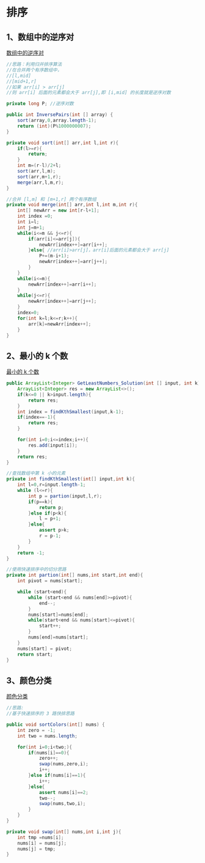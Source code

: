 # 排序

## 1、数组中的逆序对

[数组中的逆序对](https://www.nowcoder.com/practice/96bd6684e04a44eb80e6a68efc0ec6c5?tpId=13&tqId=11188&tPage=1&rp=1&ru=/ta/coding-interviews&qru=/ta/coding-interviews/question-ranking)

```java
//思路：利用归并排序算法
//在合并两个有序数组中，
//[l,mid]
//[mid+1,r]
//如果 arr[i] > arr[j]
//则 arr[i] 后面的元素都会大于 arr[j],即 [i,mid] 的长度就是逆序对数

private long P; //逆序对数

public int InversePairs(int [] array) {
    sort(array,0,array.length-1);
    return (int)(P%1000000007);
}

private void sort(int[] arr,int l,int r){
    if(l>=r){
        return;
    }
    int m=(r-l)/2+l;
    sort(arr,l,m);
    sort(arr,m+1,r);
    merge(arr,l,m,r);
}

//合并 [l,m] 和 [m+1,r] 两个有序数组
private void merge(int[] arr,int l,int m,int r){
    int[] newArr = new int[r-l+1];
    int index =0;
    int i=l;
    int j=m+1;
    while(i<=m && j<=r){
        if(arr[i]<=arr[j]){
            newArr[index++]=arr[i++];
        }else{ //arr[i]>arr[j]，arr[i]后面的元素都会大于 arr[j]
            P+=(m-i+1);
            newArr[index++]=arr[j++];
        }
    }
    while(i<=m){
        newArr[index++]=arr[i++];
    }
    while(j<=r){
        newArr[index++]=arr[j++];
    }
    index=0;
    for(int k=l;k<=r;k++){
        arr[k]=newArr[index++];
    }
}
```



## 2、最小的 k 个数

[最小的 k 个数](https://www.nowcoder.com/practice/6a296eb82cf844ca8539b57c23e6e9bf?tpId=13&tqId=11182&tPage=1&rp=1&ru=/ta/coding-interviews&qru=/ta/coding-interviews/question-ranking)

```java
public ArrayList<Integer> GetLeastNumbers_Solution(int [] input, int k) {
    ArrayList<Integer> res = new ArrayList<>();
    if(k<=0 || k>input.length){
        return res;
    }
    int index = findKthSmallest(input,k-1);
    if(index==-1){
        return res;
    }

    for(int i=0;i<=index;i++){
        res.add(input[i]);
    }
    return res;
}

//查找数组中第 k 小的元素
private int findKthSmallest(int[] input,int k){
    int l=0,r=input.length-1;
    while (l<=r){
        int p = partion(input,l,r);
        if(p==k){
            return p;
        }else if(p<k){
            l = p+1;
        }else{
            assert p>k;
            r = p-1;
        }
    }
    return -1;
}

//使用快速排序中的切分思路
private int partion(int[] nums,int start,int end){
    int pivot = nums[start];

    while (start<end){
        while (start<end && nums[end]>=pivot){
            end--;
        }
        nums[start]=nums[end];
        while(start<end && nums[start]<=pivot){
            start++;
        }
        nums[end]=nums[start];
    }
    nums[start] = pivot;
    return start;
}
```



## 3、颜色分类

[颜色分类](https://leetcode-cn.com/problems/sort-colors/)

```java
//思路:
//基于快速排序的 3 路快排思路

public void sortColors(int[] nums) {
    int zero = -1;
    int two = nums.length;

    for(int i=0;i<two;){
        if(nums[i]==0){
            zero++;
            swap(nums,zero,i);
            i++;
        }else if(nums[i]==1){
            i++;
        }else{
            assert nums[i]==2;
            two--;
            swap(nums,two,i);
        }
    }
}

private void swap(int[] nums,int i,int j){
    int tmp =nums[i];
    nums[i] = nums[j];
    nums[j] = tmp;
}
```

